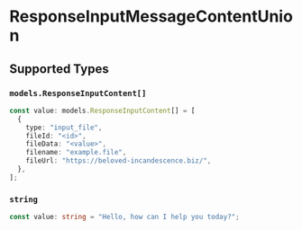 # ResponseInputMessageContentUnion


## Supported Types

### `models.ResponseInputContent[]`

```typescript
const value: models.ResponseInputContent[] = [
  {
    type: "input_file",
    fileId: "<id>",
    fileData: "<value>",
    filename: "example.file",
    fileUrl: "https://beloved-incandescence.biz/",
  },
];
```

### `string`

```typescript
const value: string = "Hello, how can I help you today?";
```

